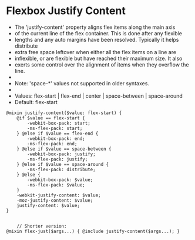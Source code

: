 # Flexbox Justify Content

- The 'justify-content' property aligns flex items along the main axis
- of the current line of the flex container. This is done after any flexible
- lengths and any auto margins have been resolved. Typically it helps distribute
- extra free space leftover when either all the flex items on a line are
- inflexible, or are flexible but have reached their maximum size. It also
- exerts some control over the alignment of items when they overflow the line.
-
- Note: 'space-\*' values not supported in older syntaxes.
-
- Values: flex-start | flex-end | center | space-between | space-around
- Default: flex-start

```
@mixin justify-content($value: flex-start) {
	@if $value == flex-start {
		-webkit-box-pack: start;
		-ms-flex-pack: start;
	} @else if $value == flex-end {
		-webkit-box-pack: end;
		-ms-flex-pack: end;
	} @else if $value == space-between {
		-webkit-box-pack: justify;
		-ms-flex-pack: justify;
	} @else if $value == space-around {
		-ms-flex-pack: distribute;
	} @else {
		-webkit-box-pack: $value;
		-ms-flex-pack: $value;
	}
	-webkit-justify-content: $value;
	-moz-justify-content: $value;
	justify-content: $value;
}


	// Shorter version:
@mixin flex-just($args...) { @include justify-content($args...); }

```
